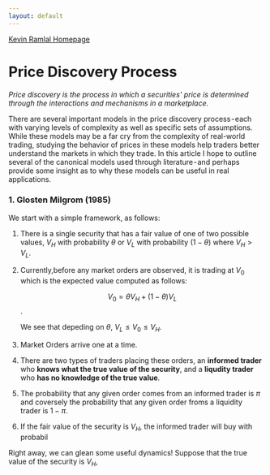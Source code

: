 ```yaml
---
layout: default
---
```

[Kevin Ramlal Homepage](https://kevinramlal.github.io)


#  Price Discovery Process 

*Price discovery is the process in which a securities' price is determined through the interactions and mechanisms in a marketplace.*

There are several important models in the price discovery process - each with varying levels of complexity as well as specific sets of assumptions. While these models may be a far cry from the complexity of real-world trading, studying the behavior of prices in these models help traders better understand the markets in which they trade. In this article I hope to outline several of the canonical models used through literature - and perhaps provide some insight as to why these models can be useful in real applications. 

### 1. Glosten Milgrom (1985)

We start with a simple framework, as follows:

1. There is a single security that has a fair value of one of two possible values, $V_H$ with probability $\theta$ or $V_L$ with probability $(1-\theta)$ where $V_H > V_L$. 

2. Currently,before any market orders are observed, it is trading at $V_0$ which is the expected value computed as follows:

    $$V_0 =  \theta V_H+ (1-\theta) V_L$$.

    We see that depeding on $\theta$, $V_L \leq V_0 \leq V_H$. 

3. Market Orders arrive one at a time.
 
4. There are two types of traders placing these orders, an **informed trader** who **knows what the true value of the security**, and a **liqudity trader** who **has no knowledge of the true value**.

5. The probability that any given order comes from an informed trader is $\pi$ and coversely the probability that any given order froms a liquidity trader is $1-\pi$. 

6. If the fair value of the security is $V_H$, the informed trader will buy with probabil

Right away, we can glean some useful dynamics! Suppose that the true value of the security is $V_H$, 


